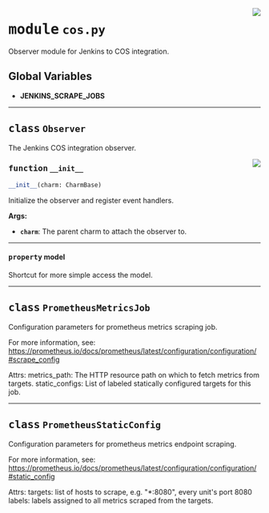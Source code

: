 <!-- markdownlint-disable -->

<a href="../src/cos.py#L0"><img align="right" style="float:right;" src="https://img.shields.io/badge/-source-cccccc?style=flat-square"></a>

# <kbd>module</kbd> `cos.py`
Observer module for Jenkins to COS integration. 

**Global Variables**
---------------
- **JENKINS_SCRAPE_JOBS**


---

## <kbd>class</kbd> `Observer`
The Jenkins COS integration observer. 

<a href="../src/cos.py#L63"><img align="right" style="float:right;" src="https://img.shields.io/badge/-source-cccccc?style=flat-square"></a>

### <kbd>function</kbd> `__init__`

```python
__init__(charm: CharmBase)
```

Initialize the observer and register event handlers. 



**Args:**
 
 - <b>`charm`</b>:  The parent charm to attach the observer to. 


---

#### <kbd>property</kbd> model

Shortcut for more simple access the model. 




---

## <kbd>class</kbd> `PrometheusMetricsJob`
Configuration parameters for prometheus metrics scraping job. 

For more information, see: https://prometheus.io/docs/prometheus/latest/configuration/configuration/#scrape_config 

Attrs:  metrics_path: The HTTP resource path on which to fetch metrics from targets.  static_configs: List of labeled statically configured targets for this job. 





---

## <kbd>class</kbd> `PrometheusStaticConfig`
Configuration parameters for prometheus metrics endpoint scraping. 

For more information, see: https://prometheus.io/docs/prometheus/latest/configuration/configuration/#static_config 

Attrs:  targets: list of hosts to scrape, e.g. "*:8080", every unit's port 8080  labels: labels assigned to all metrics scraped from the targets. 





